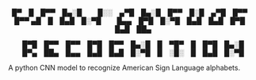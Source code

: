 <div align="center">
█▀ █ █▀▀ █▄░█   █░░ ▄▀█ █▄░█ █▀▀ █░█ ▄▀█ █▀▀ █▀▀  
▄█ █ █▄█ █░▀█   █▄▄ █▀█ █░▀█ █▄█ █▄█ █▀█ █▄█ ██▄

█▀█ █▀▀ █▀▀ █▀█ █▀▀ █▄░█ █ ▀█▀ █ █▀█ █▄░█  
█▀▄ ██▄ █▄▄ █▄█ █▄█ █░▀█ █ ░█░ █ █▄█ █░▀█
</div>

A python CNN model to recognize American Sign Language alphabets.
